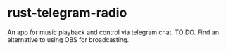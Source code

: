 # rust-telegram-radio
An app for music playback and control via telegram chat.
TO DO.
Find an alternative to using OBS for broadcasting. 
